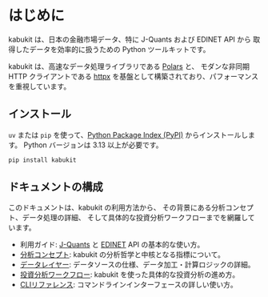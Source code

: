 # はじめに

kabukit は、日本の金融市場データ、特に J-Quants および EDINET API から
取得したデータを効率的に扱うための Python ツールキットです。

kabukit は、高速なデータ処理ライブラリである [Polars](https://pola.rs/) と、
モダンな非同期 HTTP クライアントである [httpx](https://www.python-httpx.org/)
を基盤として構築されており、パフォーマンスを重視しています。

## インストール

`uv` または `pip` を使って、[Python Package Index (PyPI)](https://pypi.org/)
からインストールします。
Python バージョンは 3.13 以上が必要です。

```bash
pip install kabukit
```

## ドキュメントの構成

このドキュメントは、kabukit の利用方法から、
その背景にある分析コンセプト、データ処理の詳細、
そして具体的な投資分析ワークフローまでを網羅しています。

- 利用ガイド: [J-Quants](guides/jquants.md) と [EDINET](guides/edinet.md) API の基本的な使い方。
- [分析コンセプト](concept/index.md): kabukit の分析哲学と中核となる指標について。
- [データレイヤー](data_layer/index.md): データソースの仕様、データ加工・計算ロジックの詳細。
- [投資分析ワークフロー](workflow/index.md): kabukit を使った具体的な投資分析の進め方。
- [CLIリファレンス](cli_reference.md): コマンドラインインターフェースの詳しい使い方。
